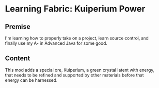 # Learning Fabric: Kuiperium Power

## Premise
I'm learning how to properly take on a project, learn source control, and finally use my A- in Advanced Java for some good.

## Content
This mod adds a special ore, Kuiperium, a green crystal latent with energy, that needs to be refined and supported by other materials before that energy can be harnessed.